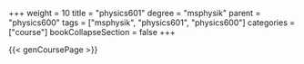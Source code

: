 +++
weight = 10
title = "physics601"
degree = "msphysik"
parent = "physics600"
tags = ["msphysik", "physics601", "physics600"]
categories = ["course"]
bookCollapseSection = false
+++

{{< genCoursePage >}}
